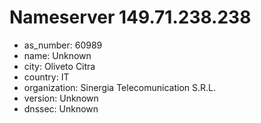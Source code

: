 # Nameserver 149.71.238.238

* as_number: 60989
* name: Unknown
* city: Oliveto Citra
* country: IT
* organization: Sinergia Telecomunication S.R.L.
* version: Unknown
* dnssec: Unknown
